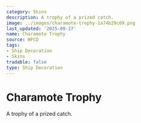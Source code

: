 ```yaml
---
category: Skins
description: A trophy of a prized catch.
image: ../images/charamote-trophy-1a74b29c69.png
last_updated: '2025-09-17'
name: Charamote Trophy
source: WFCD
tags:
- Ship Decoration
- Skins
tradable: false
type: Ship Decoration
---
```


# Charamote Trophy

A trophy of a prized catch.

